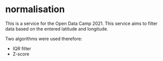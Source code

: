 # normalisation

This is a service for the Open Data Camp 2021.
This service aims to filter data based on the entered latitude and longitude.

Two algorithms were used therefore:
- IQR filter 
- Z-score